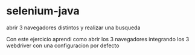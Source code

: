 # selenium-java
abrir 3 navegadores distintos y realizar una busqueda
 
Con este ejercicio aprendi como abrir los 3 navegadores integrando los 3 webdriver con una configuracion por defecto 
